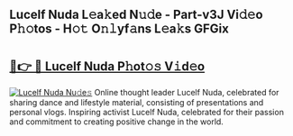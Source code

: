 ## Lucelf Nuda L𝚎a𝚔ed N𝚞𝚍e - Part-v3J Vi𝚍𝚎o P𝚑𝚘tos - H𝚘𝚝 O𝚗𝚕yf𝚊ns L𝚎a𝚔s GFGix

# <h2><a href="http://kf607m.oniu.top/?m=Lucelf+Nuda">🔗👉 🔴 Lucelf Nuda P𝚑ot𝚘𝚜 V𝚒d𝚎o</a></h2>

[![Lucelf Nuda Nu𝚍e𝚜](https://i.imgur.com/0qMVB7G.gif)](http://kf607m.oniu.top/?m=Lucelf+Nuda)
Online thought leader Lucelf Nuda, celebrated for sharing dance and lifestyle material, consisting of presentations and personal vlogs. Inspiring activist Lucelf Nuda, celebrated for their passion and commitment to creating positive change in the world.  
